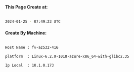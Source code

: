 
   
#### This Page Create at:

```bash

2024-01-25 - 07:49:23 UTC

```

#### Create By Machine:

```bash

Host Name : fv-az532-416

platform  : Linux-6.2.0-1018-azure-x86_64-with-glibc2.35

Ip Local  : 10.1.0.173

```

